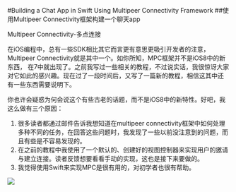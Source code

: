 #Building a Chat App in Swift Using Multipeer Connectivity Framework
##使用Multipeer Connectivity框架构建一个聊天app

Multipeer Connectivity-多点连接

在iOS编程中，总有一些SDK相比其它而言更有意思更吸引开发者的注意，Multipeer Connectivity就是其中一个。如你所知，MPC框架并不是iOS8中的新东西，
在7中就出现了。之前我写过一些相关的教程，不过说实话，我很惊讶大家对它如此的感兴趣。现在过了一段时间后，又写了一篇新的教程，相信这其中还
有一些东西需要说明下。

你也许会疑惑为何会说这个有些古老的话题，而不是iOS8中的新特性。好吧，我这么做有三个原因：

1. 很多读者都通过邮件告诉我想知道在multipeer connectivity框架中如何处理多种不同的任务，在回答这些问题时，我发现了一些以前没注意到的问题，而且有些是不容易发现的。
2. 在之前的教程中我使用了一个默认的、创建好的视图控制器来实现用户的邀请与建立连接。读者反馈想要看看手动的实现，这也是接下来要做的。
3. 我觉得使用Swift来实现MPC是很有用的，对初学者也很有帮助。

![](http://www.appcoda.com/wp-content/uploads/2015/01/mpc-swift-featured.jpg)

